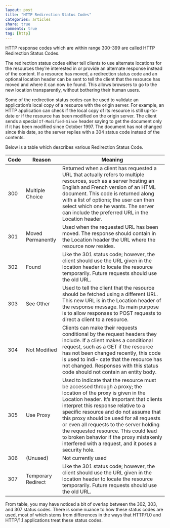 ```yaml
---
layout: post
title: "HTTP Redirection Status Codes"
categories: articles
share: true
comments: true
tag: [http]
---
```


HTTP response codes which are within range 300-399 are called HTTP Redirection Status Codes.

The redirection status codes either tell clients to use alternate locations for the resources they’re interested in or provide an alternate response instead of the content. If a resource has moved, a redirection status code and an optional location header can be sent to tell the client that the resource has moved and where it can now be found. This allows browsers to go to the new location transparently, without bothering their human users.

Some of the redirection status codes can be used to validate an application’s local copy of a resource with the origin server. For example, an HTTP application can check if the local copy of its resource is still up-to-date or if the resource has been modified on the origin server. The client sends a special `If-Modified-Since` header saying to get the document only if it has been modified since October 1997. The document has not changed since this date, so the server replies with a 304 status code instead of the contents.

Below is a table which describes various Redirection Status Code.

| Code  | Reason | Meaning  |
| ------------- | ------------- | ------------- |
| 300  | Multiple Choice  | Returned when a client has requested a URL that actually refers to multiple resources, such as a server hosting an English and French version of an HTML document. This code is returned along with a list of options; the user can then select which one he wants. The server can include the preferred URL in the Location header. |
| 301  | Moved Permanently  | Used when the requested URL has been moved. The response should contain in the Location header the URL where the resource now resides. |
| 302  | Found  | Like the 301 status code; however, the client should use the URL given in the location header to locate the resource temporarily. Future requests should use the old URL. |
| 303  | See Other  | Used to tell the client that the resource should be fetched using a different URL. This new URL is in the Location header of the response message. Its main purpose is to allow responses to POST requests to direct a client to a resource.|
| 304  | Not Modified  | Clients can make their requests conditional by the request headers they include. If a client makes a conditional request, such as a GET if the resource has not been changed recently, this code is used to indi- cate that the resource has not changed. Responses with this status code should not contain an entity body.|
| 305  | Use Proxy  | Used to indicate that the resource must be accessed through a proxy; the location of the proxy is given in the Location header. It’s important that clients interpret this response relative to a specific resource and do not assume that this proxy should be used for all requests or even all requests to the server holding the requested resource. This could lead to broken behavior if the proxy mistakenly interfered with a request, and it poses a security hole. |
| 306  | (Unused)  | Not currently used |
| 307  | Temporary Redirect  | Like the 301 status code; however, the client should use the URL given in the location header to locate the resource temporarily. Future requests should use the old URL. |

From table, you may have noticed a bit of overlap between the 302, 303, and 307 status codes. There is some nuance to how these status codes are used, most of which stems from differences in the ways that HTTP/1.0 and HTTP/1.1 applications treat these status codes.

